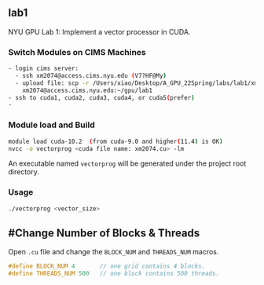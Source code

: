 ## lab1

NYU GPU Lab 1: Implement a vector processor in CUDA.


### Switch Modules on CIMS Machines
```bash
- login cims server:
  - ssh xm2074@access.cims.nyu.edu (V7?HF@My)
  - upload file: scp -r /Users/xiao/Desktop/A_GPU_22Spring/labs/lab1/xm2074.cu 
    xm2074@access.cims.nyu.edu:~/gpu/lab1
- ssh to cuda1, cuda2, cuda3, cuda4, or cuda5(prefer)
- 
```

### Module load and Build

```bash
module load cuda-10.2  (from cuda-9.0 and higher(11.4) is OK)
nvcc -o vectorprog <cuda file name: xm2074.cu> -lm
```
An executable named `vectorprog` will be generated under the project root directory.

### Usage

```bash
./vectorprog <vector_size>
```

## #Change Number of Blocks & Threads

Open `.cu` file and change the `BLOCK_NUM` and `THREADS_NUM` macros.


```c
#define BLOCK_NUM 4       // one grid contains 4 blocks.
#define THREADS_NUM 500   // one block contains 500 threads.   
```
